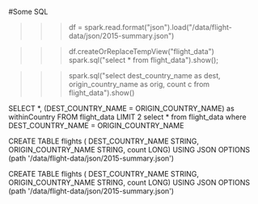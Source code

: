 

#Some SQL

>>> df = spark.read.format("json").load("/data/flight-data/json/2015-summary.json")


>>> df.createOrReplaceTempView("flight_data")
>>> spark.sql("select * from flight_data").show();


>>> spark.sql("select dest_country_name as dest, origin_country_name as orig, count c from flight_data").show()




>>>

SELECT *, (DEST_COUNTRY_NAME = ORIGIN_COUNTRY_NAME) as withinCountry FROM flight_data LIMIT 2
select * from flight_data where DEST_COUNTRY_NAME = ORIGIN_COUNTRY_NAME

CREATE TABLE flights (
  DEST_COUNTRY_NAME STRING, ORIGIN_COUNTRY_NAME STRING, count LONG)
USING JSON OPTIONS (path '/data/flight-data/json/2015-summary.json')

CREATE TABLE flights (
  DEST_COUNTRY_NAME STRING, ORIGIN_COUNTRY_NAME STRING, count LONG)
USING JSON OPTIONS (path '/data/flight-data/json/2015-summary.json')
